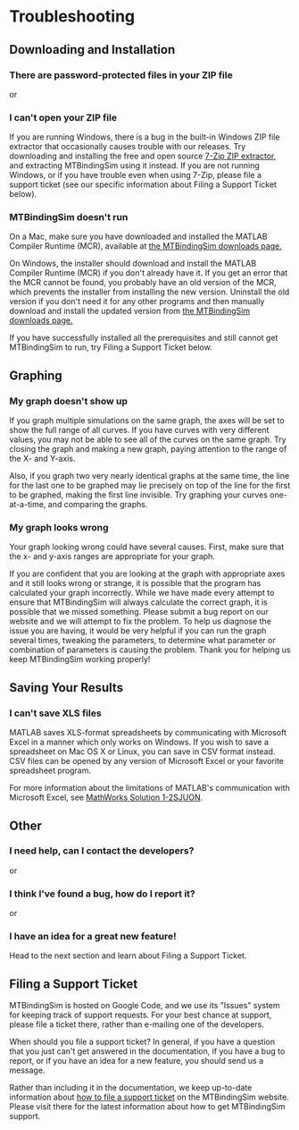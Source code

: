 # Troubleshooting

## Downloading and Installation

### There are password-protected files in your ZIP file

or

### I can't open your ZIP file

If you are running Windows, there is a bug in the built-in Windows ZIP file extractor that occasionally causes trouble with our releases. Try downloading and installing the free and open source [7-Zip ZIP extractor](http://www.7-zip.org), and extracting MTBindingSim using it instead. If you are not running Windows, or if you have trouble even when using 7-Zip, please file a support ticket (see our specific information about Filing a Support Ticket below).

### MTBindingSim doesn't run

On a Mac, make sure you have downloaded and installed the MATLAB Compiler Runtime (MCR), available at [the MTBindingSim downloads page.](https://github.com/cpence/mtbindingsim/wiki/Download)

On Windows, the installer should download and install the MATLAB Compiler Runtime (MCR) if you don't already have it. If you get an error that the MCR cannot be found, you probably have an old version of the MCR, which prevents the installer from installing the new version. Uninstall the old version if you don't need it for any other programs and then manually download and install the updated version from [the MTBindingSim downloads page.](https://github.com/cpence/mtbindingsim/wiki/Download)

If you have successfully installed all the prerequisites and still cannot get MTBindingSim to run, try Filing a Support Ticket below.

## Graphing

### My graph doesn't show up

If you graph multiple simulations on the same graph, the axes will be set to show the full range of all curves. If you have curves with very different values, you may not be able to see all of the curves on the same graph. Try closing the graph and making a new graph, paying attention to the range of the X- and Y-axis.

Also, if you graph two very nearly identical graphs at the same time, the line for the last one to be graphed may lie precisely on top of the line for the first to be graphed, making the first line invisible. Try graphing your curves one-at-a-time, and comparing the graphs.

### My graph looks wrong

Your graph looking wrong could have several causes. First, make sure that the x- and y-axis ranges are appropriate for your graph.

If you are confident that you are looking at the graph with appropriate axes and it still looks wrong or strange, it is possible that the program has calculated your graph incorrectly. While we have made every attempt to ensure that MTBindingSim will always calculate the correct graph, it is possible that we missed something. Please submit a bug report on our website and we will attempt to fix the problem. To help us diagnose the issue you are having, it would be very helpful if you can run the graph several times, tweaking the parameters, to determine what parameter or combination of parameters is causing the problem. Thank you
for helping us keep MTBindingSim working properly!

## Saving Your Results

### I can't save XLS files

MATLAB saves XLS-format spreadsheets by communicating with Microsoft Excel in a manner which only works on Windows. If you wish to save a spreadsheet on Mac OS X or Linux, you can save in CSV format instead. CSV files can be opened by any version of Microsoft Excel or your favorite spreadsheet program.

For more information about the limitations of MATLAB's communication with Microsoft Excel, see [MathWorks Solution 1-2SJUON](http://www.mathworks.com/support/solutions/en/data/1-2SJUON/index.html?solution=1-2SJUON).

## Other

### I need help, can I contact the developers?

or

### I think I've found a bug, how do I report it?

or

### I have an idea for a great new feature!

Head to the next section and learn about Filing a Support Ticket.

## Filing a Support Ticket

MTBindingSim is hosted on Google Code, and we use its "Issues" system for keeping track of support requests. For your best chance at support, please file a ticket there, rather than e-mailing one of the developers.

When should you file a support ticket? In general, if you have a question that you just can't get answered in the documentation, if you have a bug to report, or if you have an idea for a new feature, you should send us a message.

Rather than including it in the documentation, we keep up-to-date information about [how to file a support ticket](https://github.com/cpence/mtbindingsim/wiki/FilingATicket) on the MTBindingSim website. Please visit there for the latest information about how to get MTBindingSim support.
